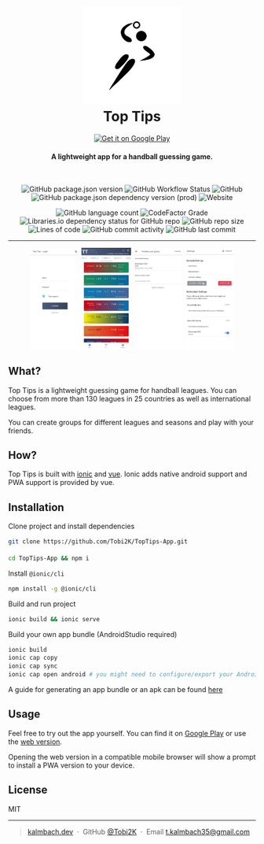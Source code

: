 <h1 align="center">
  <br>
  <a href="http://app.kalmbach.dev"><img src="./public/assets/icon/rounded_icon.png" alt="Top Tips" width="200"></a>
  <br>
  Top Tips
  <br>
</h1>
<p align="center">
  <a href='https://play.google.com/store/apps/details?id=app.kalmbach.dev&pcampaignid=pcampaignidMKT-Other-global-all-co-prtnr-py-PartBadge-Mar2515-1'><img alt='Get it on Google Play' src='https://play.google.com/intl/en_us/badges/static/images/badges/en_badge_web_generic.png' width=150/></a>
  <!-- Google Play and the Google Play logo are trademarks of Google LLC. -->
</p>

<h4 align="center">A lightweight app for a handball guessing game.</h4>
<br>
<p align="center">
  <img alt="GitHub package.json version" src="https://img.shields.io/github/package-json/v/Tobi2K/TopTips-App?style=flat-square">
  <img alt="GitHub Workflow Status" src="https://img.shields.io/github/workflow/status/Tobi2K/TopTips-App/Deploy%20to%20Firebase%20Hosting%20on%20merge?style=flat-square">
  <img alt="GitHub" src="https://img.shields.io/github/license/Tobi2K/TopTips-App?style=flat-square">
  <img alt="GitHub package.json dependency version (prod)" src="https://img.shields.io/github/package-json/dependency-version/Tobi2K/TopTips-App/ionic?style=flat-square">
  <img alt="Website" src="https://img.shields.io/website?down_message=offline&style=flat-square&up_message=online&url=https%3A%2F%2Fapp.kalmbach.dev">
</p>
<p align="center">
  <img alt="GitHub language count" src="https://img.shields.io/github/languages/count/Tobi2K/TopTips-App?style=flat-square">
  <img alt="CodeFactor Grade" src="https://img.shields.io/codefactor/grade/github/Tobi2K/TopTips-App?style=flat-square">
  <img alt="Libraries.io dependency status for GitHub repo" src="https://img.shields.io/librariesio/github/Tobi2K/TopTips-App?style=flat-square">
  <img alt="GitHub repo size" src="https://img.shields.io/github/repo-size/Tobi2K/TopTips-App?style=flat-square">
  <img alt="Lines of code" src="https://img.shields.io/tokei/lines/github/Tobi2K/TopTips-App?style=flat-square">
  <img alt="GitHub commit activity" src="https://img.shields.io/github/commit-activity/m/Tobi2K/TopTips-App?style=flat-square">
  <img alt="GitHub last commit" src="https://img.shields.io/github/last-commit/Tobi2K/TopTips-App?style=flat-square">
</p>

<hr>

<p align="center">
  <img src="./public/assets/screenshots/login_light.jpg" width=20%>
  <img src="./public/assets/screenshots/play_light.jpg" width=20%>
  <img src="./public/assets/screenshots/create_group.jpg" width=20%>
  <img src="./public/assets/screenshots/settings.jpg" width=20%>
</p>

## What?
Top Tips is a lightweight guessing game for handball leagues. You can choose from more than 130 leagues in 25 countries as well as international leagues. 

You can create groups for different leagues and seasons and play with your friends.

## How?
Top Tips is built with [ionic](https://ionicframework.com/) and [vue](https://vuejs.org/). Ionic adds native android support and PWA support is provided by vue.

## Installation
Clone project and install dependencies
```bash
git clone https://github.com/Tobi2K/TopTips-App.git

cd TopTips-App && npm i
```

Install `@ionic/cli`
```bash
npm install -g @ionic/cli
```

Build and run project
```bash
ionic build && ionic serve
```

Build your own app bundle (AndroidStudio required)
```bash 
ionic build
ionic cap copy
ionic cap sync
ionic cap open android # you might need to configure/export your AndroidStudio path
```
A guide for generating an app bundle or an apk can be found [here](https://developer.android.com/studio/publish/app-signing#generate-key)

## Usage
Feel free to try out the app yourself. You can find it on [Google Play](https://play.google.com/store/apps/details?id=app.kalmbach.dev) or use the [web version](https://app.kalmbach.dev). 

Opening the web version in a compatible mobile browser will show a prompt to install a PWA version to your device.

## License

MIT

---

> [kalmbach.dev](https://www.kalmbach.dev) &nbsp;&middot;&nbsp;
> GitHub [@Tobi2K](https://github.com/Tobi2K) &nbsp;&middot;&nbsp;
> Email [t.kalmbach35@gmail.com](mailto:t.kalmbach35@gmail.com)